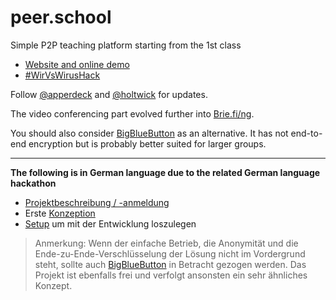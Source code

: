 # peer.school

Simple P2P teaching platform starting from the 1st class

- [Website and online demo](https://peer.school)
- [#WirVsWirusHack](https://wirvsvirushackathon.org)

Follow [@apperdeck](https://twitter.com/apperdeck) and [@holtwick](https://twitter.com/holtwick) for updates.

The video conferencing part evolved further into [Brie.fi/ng](https://brie.fi/ng).

You should also consider [BigBlueButton](https://bigbluebutton.org/) as an alternative. It has not end-to-end encryption but is probably better suited for larger groups.

---

**The following is in German language due to the related German language hackathon**

- [Projektbeschreibung / -anmeldung](docs-de/projektbeschreibung.md)
- Erste [Konzeption](docs-de/konzept.md)
- [Setup](docs-de/setup.md) um mit der Entwicklung loszulegen

> Anmerkung: Wenn der einfache Betrieb, die Anonymität und die Ende-zu-Ende-Verschlüsselung der Lösung nicht im Vordergrund steht, sollte auch [BigBlueButton](https://bigbluebutton.org/) in Betracht gezogen werden. Das Projekt ist ebenfalls frei und verfolgt ansonsten ein sehr ähnliches Konzept.
